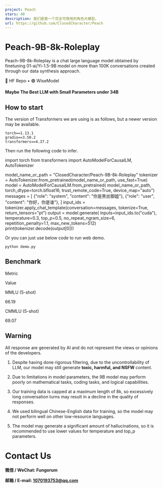 ```yaml
---
project: Peach
stars: 40
description: 我们是第一个完全可商用的角色大模型。
url: https://github.com/ClosedCharacter/Peach
---
```


Peach-9B-8k-Roleplay
====================

Peach-9B-8k-Roleplay is a chat large language model obtained by finetuning 01-ai/Yi-1.5-9B model on more than 100K conversations created through our data synthesis approach.

🤗 HF Repo • 🟣 WiseModel

**Maybe The Best LLM with Small Parameters under 34B**

How to start
------------

The version of Transformers we are using is as follows, but a newer version may be available.

```
torch==1.13.1
gradio==3.50.2
transformers==4.37.2
```

Then run the following code to infer.

import torch
from transformers import AutoModelForCausalLM, AutoTokenizer

model\_name\_or\_path \= "ClosedCharacter/Peach-9B-8k-Roleplay"
tokenizer \= AutoTokenizer.from\_pretrained(model\_name\_or\_path, use\_fast\=True)
model \= AutoModelForCausalLM.from\_pretrained(
    model\_name\_or\_path, torch\_dtype\=torch.bfloat16, 
    trust\_remote\_code\=True, device\_map\="auto")
messages \= \[
    {"role": "system", "content": "你是黑丝御姐"},
    {"role": "user", "content": "你好，你是谁"},
\]
input\_ids \= tokenizer.apply\_chat\_template(conversation\=messages, tokenize\=True, return\_tensors\="pt")
output \= model.generate(
    inputs\=input\_ids.to("cuda"), 
    temperature\=0.3, 
    top\_p\=0.5, 
    no\_repeat\_ngram\_size\=6,
    repetition\_penalty\=1.1,
    max\_new\_tokens\=512)
print(tokenizer.decode(output\[0\]))

Or you can just use below code to run web demo.

```
python demo.py
```

Benchmark
---------

Metric

Value

MMLU (5-shot)

66.19

CMMLU (5-shot)

69.07

Warning
-------

All response are generated by AI and do not represent the views or opinions of the developers.

1.  Despite having done rigorous filtering, due to the uncontrollability of LLM, our model may still generate **toxic, harmful, and NSFW** content.
    
2.  Due to limitations in model parameters, the 9B model may perform poorly on mathematical tasks, coding tasks, and logical capabilities.
    
3.  Our training data is capped at a maximum length of 8k, so excessively long conversation turns may result in a decline in the quality of responses.
    
4.  We used bilingual Chinese-English data for training, so the model may not perform well on other low-resource languages.
    
5.  The model may generate a significant amount of hallucinations, so it is recommended to use lower values for temperature and top\_p parameters.
    

Contact Us
==========

**微信 / WeChat: Fungorum**

**邮箱 / E-mail: 1070193753@qq.com**
